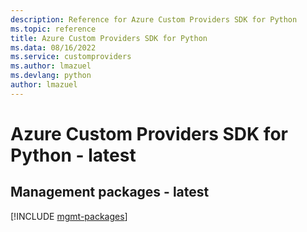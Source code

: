 ```yaml
---
description: Reference for Azure Custom Providers SDK for Python
ms.topic: reference
title: Azure Custom Providers SDK for Python
ms.data: 08/16/2022
ms.service: customproviders
ms.author: lmazuel
ms.devlang: python
author: lmazuel
---
```

# Azure Custom Providers SDK for Python - latest

## Management packages - latest
[!INCLUDE [mgmt-packages](custom-providers-mgmt-index.md)]